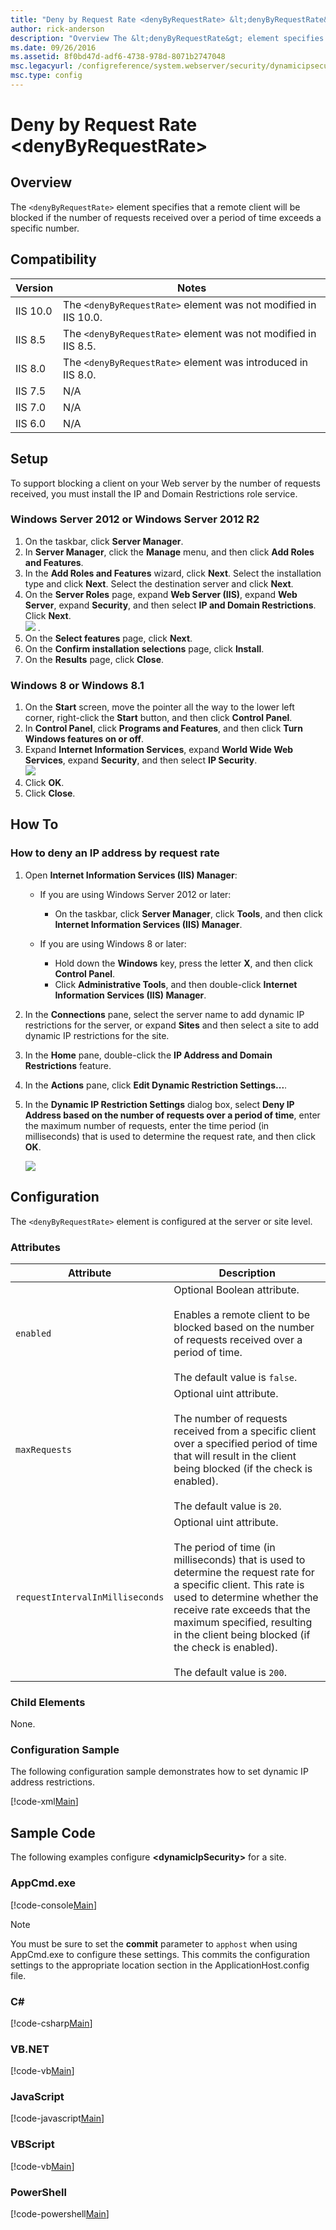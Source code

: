 ```yaml
---
title: "Deny by Request Rate <denyByRequestRate> &lt;denyByRequestRate&gt;"
author: rick-anderson
description: "Overview The &lt;denyByRequestRate&gt; element specifies that a remote client will be blocked if the number of requests received over a period of time exceed..."
ms.date: 09/26/2016
ms.assetid: 8f0bd47d-adf6-4738-978d-8071b2747048
msc.legacyurl: /configreference/system.webserver/security/dynamicipsecurity/denybyrequestrate
msc.type: config
---
```

Deny by Request Rate <denyByRequestRate> &lt;denyByRequestRate&gt;
====================
<a id="001"></a>
## Overview

The `<denyByRequestRate>` element specifies that a remote client will be blocked if the number of requests received over a period of time exceeds a specific number.

<a id="002"></a>
## Compatibility

| Version | Notes |
| --- | --- |
| IIS 10.0 | The `<denyByRequestRate>` element was not modified in IIS 10.0. |
| IIS 8.5 | The `<denyByRequestRate>` element was not modified in IIS 8.5. |
| IIS 8.0 | The `<denyByRequestRate>` element was introduced in IIS 8.0. |
| IIS 7.5 | N/A |
| IIS 7.0 | N/A |
| IIS 6.0 | N/A |

<a id="003"></a>
## Setup

To support blocking a client on your Web server by the number of requests received, you must install the IP and Domain Restrictions role service.

### Windows Server 2012 or Windows Server 2012 R2

1. On the taskbar, click **Server Manager**.
2. In **Server Manager**, click the **Manage** menu, and then click **Add Roles and Features**.
3. In the **Add Roles and Features** wizard, click **Next**. Select the installation type and click **Next**. Select the destination server and click **Next**.
4. On the **Server Roles** page, expand **Web Server (IIS)**, expand **Web Server**, expand **Security**, and then select **IP and Domain Restrictions**. Click **Next**.  
    [![](denyByRequestRate/_static/image2.png)](denyByRequestRate/_static/image1.png) .
5. On the **Select features** page, click **Next**.
6. On the **Confirm installation selections** page, click **Install**.
7. On the **Results** page, click **Close**.

### Windows 8 or Windows 8.1

1. On the **Start** screen, move the pointer all the way to the lower left corner, right-click the **Start** button, and then click **Control Panel**.
2. In **Control Panel**, click **Programs and Features**, and then click **Turn Windows features on or off**.
3. Expand **Internet Information Services**, expand **World Wide Web Services**, expand **Security**, and then select **IP Security**.  
    [![](denyByRequestRate/_static/image4.png)](denyByRequestRate/_static/image3.png)
4. Click **OK**.
5. Click **Close**.

<a id="004"></a>
## How To

### How to deny an IP address by request rate

1. Open **Internet Information Services (IIS) Manager**:

    - If you are using Windows Server 2012 or later:

        - On the taskbar, click **Server Manager**, click **Tools**, and then click **Internet Information Services (IIS) Manager**.
    - If you are using Windows 8 or later:

        - Hold down the **Windows** key, press the letter **X**, and then click **Control Panel**.
        - Click **Administrative Tools**, and then double-click **Internet Information Services (IIS) Manager**.
2. In the **Connections** pane, select the server name to add dynamic IP restrictions for the server, or expand **Sites** and then select a site to add dynamic IP restrictions for the site.
3. In the **Home** pane, double-click the **IP Address and Domain Restrictions** feature.
4. In the **Actions** pane, click **Edit Dynamic Restriction Settings...**.
5. In the **Dynamic IP Restriction Settings** dialog box, select **Deny IP Address based on the number of requests over a period of time**, enter the maximum number of requests, enter the time period (in milliseconds) that is used to determine the request rate, and then click **OK**.  
  
    [![](denyByRequestRate/_static/image6.png)](denyByRequestRate/_static/image5.png)

<a id="005"></a>
## Configuration

The `<denyByRequestRate>` element is configured at the server or site level.

### Attributes

| Attribute | Description |
| --- | --- |
| `enabled` | Optional Boolean attribute.<br><br>Enables a remote client to be blocked based on the number of requests received over a period of time.<br><br>The default value is `false`. |
| `maxRequests` | Optional uint attribute.<br><br>The number of requests received from a specific client over a specified period of time that will result in the client being blocked (if the check is enabled).<br><br>The default value is `20`. |
| `requestIntervalInMilliseconds` | Optional uint attribute.<br><br>The period of time (in milliseconds) that is used to determine the request rate for a specific client. This rate is used to determine whether the receive rate exceeds that the maximum specified, resulting in the client being blocked (if the check is enabled).<br><br>The default value is `200`. |

### Child Elements

None.

### Configuration Sample

The following configuration sample demonstrates how to set dynamic IP address restrictions.

[!code-xml[Main](denyByRequestRate/samples/sample1.xml)]

<a id="006"></a>
## Sample Code

The following examples configure **&lt;dynamicIpSecurity&gt;** for a site.

### AppCmd.exe

[!code-console[Main](denyByRequestRate/samples/sample2.cmd)]

> [!NOTE]
> You must be sure to set the **commit** parameter to `apphost` when using AppCmd.exe to configure these settings. This commits the configuration settings to the appropriate location section in the ApplicationHost.config file.

### C\#

[!code-csharp[Main](denyByRequestRate/samples/sample3.cs)]

### VB.NET

[!code-vb[Main](denyByRequestRate/samples/sample4.vb)]

### JavaScript

[!code-javascript[Main](denyByRequestRate/samples/sample5.js)]

### VBScript

[!code-vb[Main](denyByRequestRate/samples/sample6.vb)]

### PowerShell

[!code-powershell[Main](denyByRequestRate/samples/sample7.ps1)]
